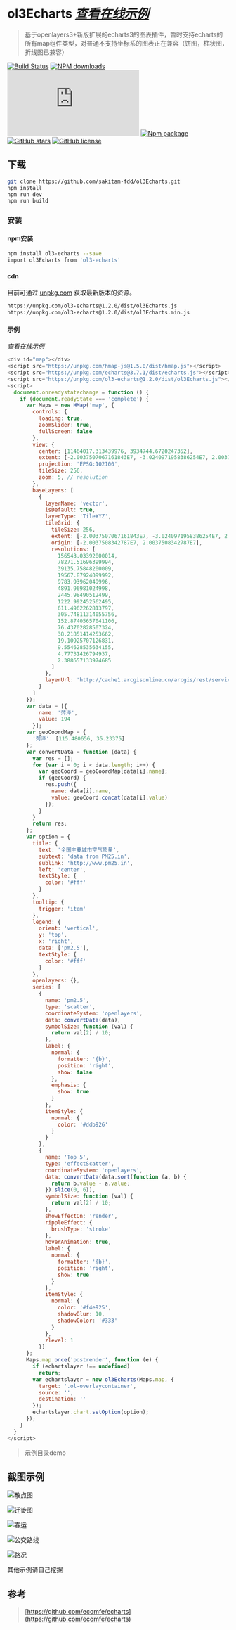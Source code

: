 # ol3Echarts *[查看在线示例](https://sakitam-fdd.github.io/ol3Echarts/examples)*

> 基于openlayers3+新版扩展的echarts3的图表插件，暂时支持echarts的所有map组件类型，对普通不支持坐标系的图表正在兼容（饼图，柱状图，折线图已兼容）

[![Build Status](https://travis-ci.org/sakitam-fdd/ol3Echarts.svg?branch=master)](https://www.travis-ci.org/sakitam-fdd/ol3Echarts)
[![NPM downloads](https://img.shields.io/npm/dm/ol3-echarts.svg)](https://npmjs.org/package/ol3-echarts)
![JS gzip size](http://img.badgesize.io/https://unpkg.com/ol3-echarts/dist/ol3Echarts.js?compression=gzip&label=gzip%20size:%20JS)
[![Npm package](https://img.shields.io/npm/v/ol3-echarts.svg)](https://www.npmjs.org/package/ol3-echarts)
[![GitHub stars](https://img.shields.io/github/stars/sakitam-fdd/ol3Echarts.svg)](https://github.com/sakitam-fdd/ol3Echarts/stargazers)
[![GitHub license](https://img.shields.io/badge/license-MIT-blue.svg)](https://raw.githubusercontent.com/sakitam-fdd/ol3Echarts/master/LICENSE)

## 下载


```bash
git clone https://github.com/sakitam-fdd/ol3Echarts.git
npm install
npm run dev
npm run build
```

### 安装

#### npm安装

```bash
npm install ol3-echarts --save
import ol3Echarts from 'ol3-echarts'
```

#### cdn

目前可通过 [unpkg.com](https://unpkg.com/ol3-echarts@1.2.0/dist/ol3Echarts.js) 获取最新版本的资源。

```bash
https://unpkg.com/ol3-echarts@1.2.0/dist/ol3Echarts.js
https://unpkg.com/ol3-echarts@1.2.0/dist/ol3Echarts.min.js
```

#### 示例

*[查看在线示例](https://sakitam-fdd.github.io/ol3Echarts/examples)*

```javascript
<div id="map"></div>
<script src="https://unpkg.com/hmap-js@1.5.0/dist/hmap.js"></script>
<script src="https://unpkg.com/echarts@3.7.1/dist/echarts.js"></script>
<script src="https://unpkg.com/ol3-echarts@1.2.0/dist/ol3Echarts.js"></script>
<script>
  document.onreadystatechange = function () {
    if (document.readyState === 'complete') {
      var Maps = new HMap('map', {
        controls: {
          loading: true,
          zoomSlider: true,
          fullScreen: false
        },
        view: {
          center: [11464017.313439976, 3934744.6720247352],
          extent: [-2.0037507067161843E7, -3.0240971958386254E7, 2.0037507067161843E7, 3.0240971958386205E7],
          projection: 'EPSG:102100',
          tileSize: 256,
          zoom: 5, // resolution
        },
        baseLayers: [
          {
            layerName: 'vector',
            isDefault: true,
            layerType: 'TileXYZ',
            tileGrid: {
              tileSize: 256,
              extent: [-2.0037507067161843E7, -3.0240971958386254E7, 2.0037507067161843E7, 3.0240971958386205E7],
              origin: [-2.0037508342787E7, 2.0037508342787E7],
              resolutions: [
                156543.03392800014,
                78271.51696399994,
                39135.75848200009,
                19567.87924099992,
                9783.93962049996,
                4891.96981024998,
                2445.98490512499,
                1222.992452562495,
                611.4962262813797,
                305.74811314055756,
                152.87405657041106,
                76.43702828507324,
                38.21851414253662,
                19.10925707126831,
                9.554628535634155,
                4.77731426794937,
                2.388657133974685
              ]
            },
            layerUrl: 'http://cache1.arcgisonline.cn/arcgis/rest/services/ChinaOnlineStreetPurplishBlue/MapServer/tile/{z}/{y}/{x}'
          }
        ]
      });
      var data = [{
          name: '菏泽',
          value: 194
        }];
      var geoCoordMap = {
        '菏泽': [115.480656, 35.23375]
      };
      var convertData = function (data) {
        var res = [];
        for (var i = 0; i < data.length; i++) {
          var geoCoord = geoCoordMap[data[i].name];
          if (geoCoord) {
            res.push({
              name: data[i].name,
              value: geoCoord.concat(data[i].value)
            });
          }
        }
        return res;
      };
      var option = {
        title: {
          text: '全国主要城市空气质量',
          subtext: 'data from PM25.in',
          sublink: 'http://www.pm25.in',
          left: 'center',
          textStyle: {
            color: '#fff'
          }
        },
        tooltip: {
          trigger: 'item'
        },
        legend: {
          orient: 'vertical',
          y: 'top',
          x: 'right',
          data: ['pm2.5'],
          textStyle: {
            color: '#fff'
          }
        },
        openlayers: {},
        series: [
          {
            name: 'pm2.5',
            type: 'scatter',
            coordinateSystem: 'openlayers',
            data: convertData(data),
            symbolSize: function (val) {
              return val[2] / 10;
            },
            label: {
              normal: {
                formatter: '{b}',
                position: 'right',
                show: false
              },
              emphasis: {
                show: true
              }
            },
            itemStyle: {
              normal: {
                color: '#ddb926'
              }
            }
          },
          {
            name: 'Top 5',
            type: 'effectScatter',
            coordinateSystem: 'openlayers',
            data: convertData(data.sort(function (a, b) {
              return b.value - a.value;
            }).slice(0, 6)),
            symbolSize: function (val) {
              return val[2] / 10;
            },
            showEffectOn: 'render',
            rippleEffect: {
              brushType: 'stroke'
            },
            hoverAnimation: true,
            label: {
              normal: {
                formatter: '{b}',
                position: 'right',
                show: true
              }
            },
            itemStyle: {
              normal: {
                color: '#f4e925',
                shadowBlur: 10,
                shadowColor: '#333'
              }
            },
            zlevel: 1
          }]
      };
      Maps.map.once('postrender', function (e) {
        if (echartslayer !== undefined)
          return;
        var echartslayer = new ol3Echarts(Maps.map, {
          target: '.ol-overlaycontainer',
          source: '',
          destination: ''
        });
        echartslayer.chart.setOption(option);
      });
    }
  }
</script>
```

> 示例目录demo

## 截图示例
![散点图](https://raw.githubusercontent.com/sakitam-fdd/ol3Echarts/master/examples/asset/images/sdt.gif)

![迁徙图](https://raw.githubusercontent.com/sakitam-fdd/ol3Echarts/master/examples/asset/images/qxt.gif)

![春运](https://raw.githubusercontent.com/sakitam-fdd/ol3Echarts/master/examples/asset/images/qxt-cn.gif)

![公交路线](https://raw.githubusercontent.com/sakitam-fdd/ol3Echarts/master/examples/asset/images/busLine.gif)

![路况](https://raw.githubusercontent.com/sakitam-fdd/ol3Echarts/master/examples/asset/images/traffic.gif)

其他示例请自己挖掘

## 参考

>[https://github.com/ecomfe/echarts](https://github.com/ecomfe/echarts)
